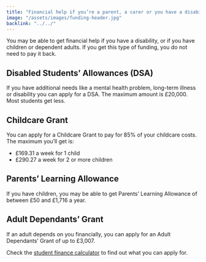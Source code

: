 ```yaml
---
title: "Financial help if you’re a parent, a carer or you have a disability"
image: "/assets/images/funding-header.jpg"
backlink: "../../"
---
```


<div class="content__left">

<p>You may be able to get financial help if you have a disability, or if you have children or dependent adults. If you get this type of funding, you do not need to pay it back.</p>

<h2>Disabled Students’ Allowances (DSA)</h2>

<p>If you have additional needs like a mental health problem, long-term illness or disability you can apply for a DSA. The maximum amount is £20,000. Most students get less.</p>

<h2>Childcare Grant</h2>

<p>You can apply for a Childcare Grant to pay for 85% of your childcare costs. The maximum you’ll get is:</p>

<ul>
  <li>£169.31 a week for 1 child</li>
  <li>£290.27 a week for 2 or more children</li>
</ul>

<h2>Parents’ Learning Allowance</h2>

<p>If you have children, you may be able to get Parents’ Learning Allowance of between £50 and £1,716 a year.</p>

<h2>Adult Dependants’ Grant</h2>

<p>If an adult depends on you financially, you can apply for an Adult Dependants’ Grant of up to £3,007.</p>

<p>Check the <a href="">student finance calculator</a> to find out what you can apply for.</p>

</div>

<div class="content__right">
</div>
